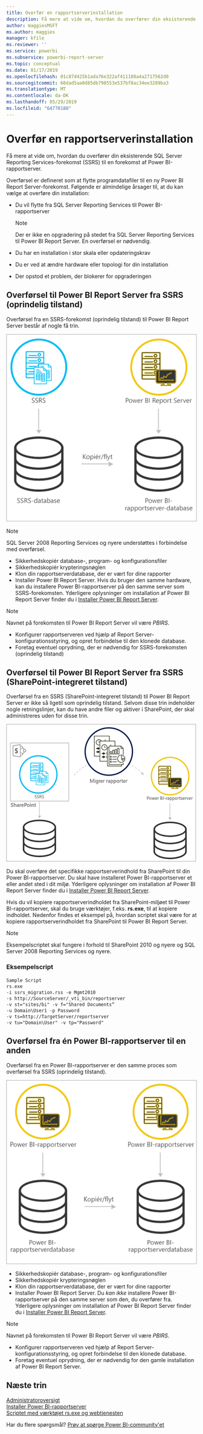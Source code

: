 ```yaml
---
title: Overfør en rapportserverinstallation
description: Få mere at vide om, hvordan du overfører din eksisterende SQL Server Reporting Services-forekomst til en forekomst af Power BI-rapportserver.
author: maggiesMSFT
ms.author: maggies
manager: kfile
ms.reviewer: ''
ms.service: powerbi
ms.subservice: powerbi-report-server
ms.topic: conceptual
ms.date: 01/17/2019
ms.openlocfilehash: 01c87d425b1ada76e322af411188a4a2717562d0
ms.sourcegitcommit: 60dad5aa0d85db790553e537bf8ac34ee3289ba3
ms.translationtype: MT
ms.contentlocale: da-DK
ms.lasthandoff: 05/29/2019
ms.locfileid: "64770180"
---
```

# <a name="migrate-a-report-server-installation"></a>Overfør en rapportserverinstallation

Få mere at vide om, hvordan du overfører din eksisterende SQL Server Reporting Services-forekomst (SSRS) til en forekomst af Power BI-rapportserver.

Overførsel er defineret som at flytte programdatafiler til en ny Power BI Report Server-forekomst. Følgende er almindelige årsager til, at du kan vælge at overføre din installation:

* Du vil flytte fra SQL Server Reporting Services til Power BI-rapportserver
  
  > [!NOTE]
  > Der er ikke en opgradering på stedet fra SQL Server Reporting Services til Power BI Report Server. En overførsel er nødvendig.

* Du har en installation i stor skala eller opdateringskrav
* Du er ved at ændre hardware eller topologi for din installation
* Der opstod et problem, der blokerer for opgraderingen

## <a name="migrating-to-power-bi-report-server-from-ssrs-native-mode"></a>Overførsel til Power BI Report Server fra SSRS (oprindelig tilstand)

Overførsel fra en SSRS-forekomst (oprindelig tilstand) til Power BI Report Server består af nogle få trin.

![Overfør fra oprindelig tilstand i SSRS til Power BI-rapportserver](media/migrate-report-server/migrate-from-ssrs-native.png "Overfør fra oprindelig tilstand i SSRS til Power BI-rapportserver")

> [!NOTE]
> SQL Server 2008 Reporting Services og nyere understøttes i forbindelse med overførsel.

* Sikkerhedskopiér database-, program- og konfigurationsfiler
* Sikkerhedskopiér krypteringsnøglen
* Klon din rapportserverdatabase, der er vært for dine rapporter
* Installer Power BI Report Server. Hvis du bruger den samme hardware, kan du installere Power BI-rapportserver på den samme server som SSRS-forekomsten. Yderligere oplysninger om installation af Power BI Report Server finder du i [Installer Power BI Report Server](install-report-server.md).

> [!NOTE]
> Navnet på forekomsten til Power BI Report Server vil være *PBIRS*.

* Konfigurer rapportserveren ved hjælp af Report Server-konfigurationsstyring, og opret forbindelse til den klonede database.
* Foretag eventuel oprydning, der er nødvendig for SSRS-forekomsten (oprindelig tilstand)

## <a name="migration-to-power-bi-report-server-from-ssrs-sharepoint-integrated-mode"></a>Overførsel til Power BI Report Server fra SSRS (SharePoint-integreret tilstand)

Overførsel fra en SSRS (SharePoint-integreret tilstand) til Power BI Report Server er ikke så ligetil som oprindelig tilstand. Selvom disse trin indeholder nogle retningslinjer, kan du have andre filer og aktiver i SharePoint, der skal administreres uden for disse trin.

![Overfør fra SharePoint-integreret tilstand i SSRS til Power BI-rapportserver](media/migrate-report-server/migrate-from-ssrs-sharepoint.png "Overfør fra SharePoint-integreret tilstand i SSRS til Power BI-rapportserver")

Du skal overføre det specifikke rapportserverindhold fra SharePoint til din Power BI-rapportserver. Du skal have installeret Power BI-rapportserver et eller andet sted i dit miljø. Yderligere oplysninger om installation af Power BI Report Server finder du i [Installer Power BI Report Server](install-report-server.md).

Hvis du vil kopiere rapportserverindholdet fra SharePoint-miljøet til Power BI-rapportserver, skal du bruge værktøjer, f.eks. **rs.exe**, til at kopiere indholdet. Nedenfor findes et eksempel på, hvordan scriptet skal være for at kopiere rapportserverindholdet fra SharePoint til Power BI Report Server.

> [!NOTE]
> Eksempelscriptet skal fungere i forhold til SharePoint 2010 og nyere og SQL Server 2008 Reporting Services og nyere.

### <a name="sample-script"></a>Eksempelscript

```
Sample Script
rs.exe
-i ssrs_migration.rss -e Mgmt2010
-s http://SourceServer/_vti_bin/reportserver
-v st="sites/bi" -v f="Shared Documents“
-u Domain\User1 -p Password
-v ts=http://TargetServer/reportserver
-v tu="Domain\User" -v tp="Password"
```

## <a name="migrating-from-one-power-bi-report-server-to-another"></a>Overførsel fra én Power BI-rapportserver til en anden

Overførsel fra en Power BI-rapportserver er den samme proces som overførsel fra SSRS (oprindelig tilstand).

![Overfør fra Power BI-rapportserver til Power BI-rapportserver](media/migrate-report-server/migrate-from-pbirs.png "Overfør fra Power BI-rapportserver til Power BI-rapportserver")

* Sikkerhedskopiér database-, program- og konfigurationsfiler
* Sikkerhedskopiér krypteringsnøglen
* Klon din rapportserverdatabase, der er vært for dine rapporter
* Installer Power BI Report Server. Du *kan ikke* installere Power BI-rapportserver på den samme server som den, du overfører fra. Yderligere oplysninger om installation af Power BI Report Server finder du i [Installer Power BI Report Server](install-report-server.md).

> [!NOTE]
> Navnet på forekomsten til Power BI Report Server vil være *PBIRS*.

* Konfigurer rapportserveren ved hjælp af Report Server-konfigurationsstyring, og opret forbindelse til den klonede database.
* Foretag eventuel oprydning, der er nødvendig for den gamle installation af Power BI Report Server.

## <a name="next-steps"></a>Næste trin

[Administratoroversigt](admin-handbook-overview.md)  
[Installer Power BI-rapportserver](install-report-server.md)  
[Scriptet med værktøjet rs.exe og webtjenesten](https://docs.microsoft.com/sql/reporting-services/tools/script-with-the-rs-exe-utility-and-the-web-service)

Har du flere spørgsmål? [Prøv at spørge Power BI-community'et](https://community.powerbi.com/)